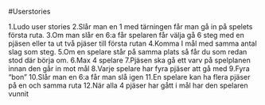 
#Userstories

1.Ludo user stories
2.Slår man en 1 med tärningen får man gå in på spelets första ruta.
3.Om man slår en 6:a får spelaren får välja gå 6 steg med en pjäsen eller ta ut två pjäser till första rutan
4.Komma I mål med samma antal slag som steg.
5.Om en spelare står på samma plats så får du som redan stod där börja om.
6.Max 4 spelare
7.Pjäsen ska gå ett varv på spelplanen innan den går in mot mål
8.Varje spelare har fyra pjäser att gå med
9.Fyra “bon”
10.Slår man en 6:a får man slå igen
11.En spelare kan ha flera pjäser på en och samma ruta
12.När alla 4 pjäser har gått i mål har den spelaren vunnit
